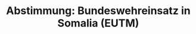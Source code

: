 ---
abstimmung:
  abstimmung: 1
  bundestagssitzung: 97
  datum: 26. März 2015
  legislaturperiode: 18
categories:
- Bundeswehr
- Ausland
data:
- title: Abstimmungsergebnis 20150326_1-data.pdf
  url: /res/abstimmungsliste/20150326_1-data.pdf
- title: Abstimmungsergebnis 20150326_1_xls-data.csv
  url: /res/abstimmungsliste/csv/20150326_1_xls-data.csv
documents:
- local: /res/abstimmungsdaten/018-097-01/1804203.pdf
  title: Drucksache 18/04203.pdf
  url: http://dip21.bundestag.de/dip21/btd/18/042/1804203.pdf
- local: /res/abstimmungsdaten/018-097-01/1804447.pdf
  title: Drucksache 18/04447.pdf
  url: http://dip21.bundestag.de/dip21/btd/18/044/1804447.pdf
ergebnis:
  cdu/csu:
    enthaltung: 0
    gesamt: 311
    ja: 284
    nein: 0
    nichtabgegeben: 27
    ungueltig: 0
  die.linke:
    enthaltung: 0
    gesamt: 64
    ja: 0
    nein: 60
    nichtabgegeben: 4
    ungueltig: 0
  file: 20150326_1_xls-data.csv
  gruenen:
    enthaltung: 7
    gesamt: 63
    ja: 0
    nein: 50
    nichtabgegeben: 6
    ungueltig: 0
  spd:
    enthaltung: 2
    gesamt: 193
    ja: 169
    nein: 5
    nichtabgegeben: 17
    ungueltig: 0
layout: abstimmung
links:
- title: https://www.bundestag.de/parlament/plenum/abstimmung/abstimmung?id=330
  url: https://www.bundestag.de/parlament/plenum/abstimmung/abstimmung?id=330
preview: 'Deutscher Bundestag


  97. Sitzung des Deutschen Bundestages

  am Donnerstag, 26.März 2015


  Endgültiges Ergebnis der Namentlichen Abstimmung Nr. 1


  Beschlussempfehlung des Auswärtigen Ausschusses (3. Ausschuss) zu dem Antrag der

  Bundesregierung

  Fortsetzung der Beteiligung bewaffneter deutscher Streitkräfte an der EU-geführten

  Ausbildungs- und Beratungsmission EUTM Somalia auf Grundlage des Ersuchens der

  somalischen Regierung mit Schreiben vom 27. November 2012 und 11. Januar 2013 sowie

  der Beschlüsse des Rates der Europäischen Union vom 15. Februar 2010 und 22. Januar

  2013 in Verbindung mit den Resolutionen 1872 (2009) und 2158 (2014) des

  Sicherheitsrates der Vereinten Nationen

  Drucksachen 18/4203 und 18/4447


  Abgegebene Stimmen insgesamt:


  577


  Nicht abgegebene Stimmen:

  Ja-Stimmen:


  54

  453


  Nein-Stimmen:


  115


  Enthaltungen:


  9


  Ungültige:


  0


  Berlin, den 26.03.2015


  Beginn: 15:32

  Ende: 15:35

  '
tags:
- EUTM
- Somalia
- EU
- Ausbildung
- UN
title: 'Abstimmung: Bundeswehreinsatz in Somalia (EUTM)'
---